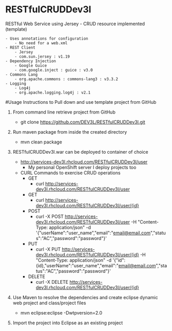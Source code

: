# RESTfulCRUDDev3l
RESTful Web Service using Jersey - CRUD resource implemented (template)

	- Uses annotations for configuration
		- No need for a web.xml
	- REST Client 
		- Jersey
		- com.sun.jersey : v1.19
	- Dependency Injection 
		- Google Guice
		- com.google.inject : guice : v3.0
	- Commons Lang
		- org.apache.commons : commons-lang3 : v3.3.2
	- Logging
		- Log4j
		- org.apache.logging.log4j : v2.1

#Usage Instructions to Pull down and use template project from GitHub
1. From command line retrieve project from GitHub
	- git clone https://github.com/DEV3L/RESTfulCRUDDev3l.git

2. Run maven package from inside the created directory
	- mvn clean package

3. RESTfulCRUDDev3l.war can be deployed to container of choice
	- http://services-dev3l.rhcloud.com/RESTfulCRUDDev3l/user
		- My personal OpenShift server I deploy projects too
	- CURL Commands to exercise CRUD operations
		- GET
			- curl http://services-dev3l.rhcloud.com/RESTfulCRUDDev3l/user
		- GET
			- curl http://services-dev3l.rhcloud.com/RESTfulCRUDDev3l/user/{id}
		- POST
			- curl -X POST http://services-dev3l.rhcloud.com/RESTfulCRUDDev3l/user -H "Content-Type: application/json" -d '{"userName":"user_name","email":"email@email.com","status":"AC","password":"password"}'
		- PUT
			- curl -X PUT http://services-dev3l.rhcloud.com/RESTfulCRUDDev3l/user/{id} -H "Content-Type: application/json" -d '{"id":{id},"userName":"user_name","email":"email@email.com","status":"AC","password":"password"}'
		- DELETE
			- curl -X DELETE http://services-dev3l.rhcloud.com/RESTfulCRUDDev3l/user/{id}

4. Use Maven to resolve the dependencies and create eclipse dynamic web project and class/project files
	- mvn eclipse:eclipse -Dwtpversion=2.0

5. Import the project into Eclipse as an existing project